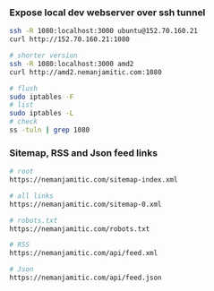 
### Expose local dev webserver over ssh tunnel

```bash
ssh -R 1080:localhost:3000 ubuntu@152.70.160.21
curl http://152.70.160.21:1080

# shorter version
ssh -R 1080:localhost:3000 amd2
curl http://amd2.nemanjamitic.com:1080

# flush
sudo iptables -F
# list
sudo iptables -L
# check
ss -tuln | grep 1080
```

### Sitemap, RSS and Json feed links

```bash
# root
https://nemanjamitic.com/sitemap-index.xml

# all links
https://nemanjamitic.com/sitemap-0.xml

# robots.txt
https://nemanjamitic.com/robots.txt

# RSS
https://nemanjamitic.com/api/feed.xml

# Json
https://nemanjamitic.com/api/feed.json
```